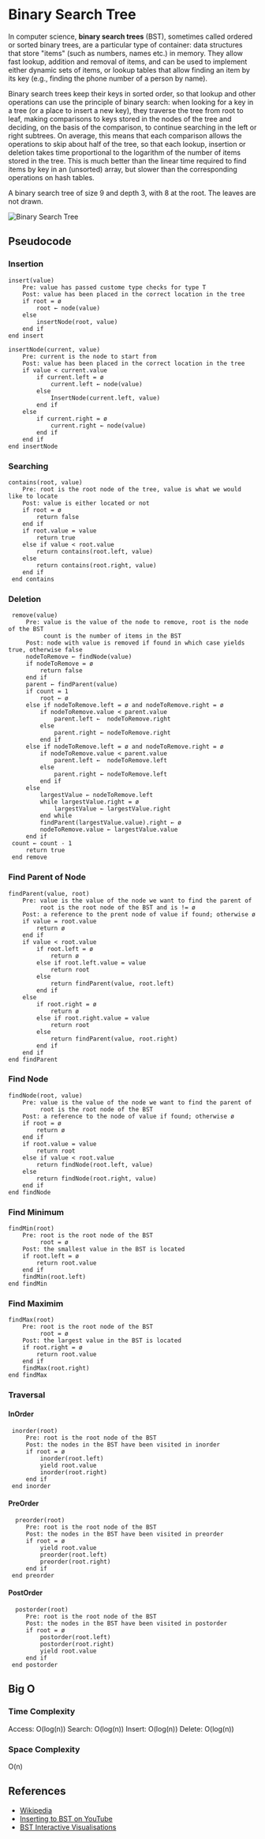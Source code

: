 # Binary Search Tree

In computer science, **binary search trees** (BST), sometimes called 
ordered or sorted binary trees, are a particular type of container: 
data structures that store "items" (such as numbers, names etc.) 
in memory. They allow fast lookup, addition and removal of 
items, and can be used to implement either dynamic sets of 
items, or lookup tables that allow finding an item by its key 
(e.g., finding the phone number of a person by name).

Binary search trees keep their keys in sorted order, so that lookup 
and other operations can use the principle of binary search: 
when looking for a key in a tree (or a place to insert a new key), 
they traverse the tree from root to leaf, making comparisons to 
keys stored in the nodes of the tree and deciding, on the basis 
of the comparison, to continue searching in the left or right 
subtrees. On average, this means that each comparison allows 
the operations to skip about half of the tree, so that each 
lookup, insertion or deletion takes time proportional to the 
logarithm of the number of items stored in the tree. This is 
much better than the linear time required to find items by key 
in an (unsorted) array, but slower than the corresponding 
operations on hash tables.

A binary search tree of size 9 and depth 3, with 8 at the root.
The leaves are not drawn.

![Binary Search Tree](https://upload.wikimedia.org/wikipedia/commons/d/da/Binary_search_tree.svg)

## Pseudocode

### Insertion

    insert(value)
        Pre: value has passed custome type checks for type T
        Post: value has been placed in the correct location in the tree
        if root = ø
            root ← node(value)
        else
            insertNode(root, value)
        end if
    end insert
    
    insertNode(current, value)
        Pre: current is the node to start from
        Post: value has been placed in the correct location in the tree
        if value < current.value
            if current.left = ø
                current.left ← node(value)
            else
                InsertNode(current.left, value)
            end if
        else
            if current.right = ø
                current.right ← node(value)
            end if
        end if
    end insertNode

### Searching

    contains(root, value)
        Pre: root is the root node of the tree, value is what we would like to locate
        Post: value is either located or not
        if root = ø
            return false
        end if
        if root.value = value
            return true
        else if value < root.value
            return contains(root.left, value)
        else
            return contains(root.right, value)
        end if
     end contains
     
### Deletion

     remove(value)
         Pre: value is the value of the node to remove, root is the node of the BST
              count is the number of items in the BST
         Post: node with value is removed if found in which case yields true, otherwise false
         nodeToRemove ← findNode(value)
         if nodeToRemove = ø
             return false
         end if
         parent ← findParent(value)
         if count = 1
             root ← ø
         else if nodeToRemove.left = ø and nodeToRemove.right = ø
             if nodeToRemove.value < parent.value
                 parent.left ←  nodeToRemove.right
             else
                 parent.right ← nodeToRemove.right
             end if
         else if nodeToRemove.left = ø and nodeToRemove.right = ø
             if nodeToRemove.value < parent.value
                 parent.left ←  nodeToRemove.left
             else
                 parent.right ← nodeToRemove.left
             end if
         else
             largestValue ← nodeToRemove.left
             while largestValue.right = ø
                 largestValue ← largestValue.right
             end while
             findParent(largestValue.value).right ← ø
             nodeToRemove.value ← largestValue.value
         end if
     count ← count - 1
         return true
     end remove

### Find Parent of Node
    findParent(value, root)
        Pre: value is the value of the node we want to find the parent of
             root is the root node of the BST and is != ø
        Post: a reference to the prent node of value if found; otherwise ø
        if value = root.value
            return ø
        end if
        if value < root.value
            if root.left = ø
                return ø
            else if root.left.value = value
                return root
            else
                return findParent(value, root.left)
            end if
        else
            if root.right = ø
                return ø
            else if root.right.value = value
                return root
            else
                return findParent(value, root.right)
            end if
        end if
    end findParent

### Find Node
    findNode(root, value)
        Pre: value is the value of the node we want to find the parent of
             root is the root node of the BST
        Post: a reference to the node of value if found; otherwise ø
        if root = ø
            return ø
        end if
        if root.value = value
            return root
        else if value < root.value
            return findNode(root.left, value)
        else
            return findNode(root.right, value)
        end if
    end findNode
    
### Find Minimum
    findMin(root)
        Pre: root is the root node of the BST
             root = ø
        Post: the smallest value in the BST is located
        if root.left = ø
            return root.value
        end if
        findMin(root.left)
    end findMin
    
    
### Find Maximim
    findMax(root)
        Pre: root is the root node of the BST
             root = ø
        Post: the largest value in the BST is located
        if root.right = ø
            return root.value
        end if
        findMax(root.right)
    end findMax
    
 ### Traversal
 #### InOrder
     inorder(root)
         Pre: root is the root node of the BST
         Post: the nodes in the BST have been visited in inorder
         if root = ø
             inorder(root.left)
             yield root.value
             inorder(root.right)
         end if
     end inorder

 #### PreOrder
      preorder(root)
         Pre: root is the root node of the BST
         Post: the nodes in the BST have been visited in preorder
         if root = ø
             yield root.value
             preorder(root.left)
             preorder(root.right)
         end if
     end preorder
 #### PostOrder
      postorder(root)
         Pre: root is the root node of the BST
         Post: the nodes in the BST have been visited in postorder
         if root = ø
             postorder(root.left)
             postorder(root.right)
             yield root.value
         end if
     end postorder
     
     
## Big O

### Time Complexity

Access: O(log(n))
Search: O(log(n))
Insert: O(log(n))
Delete: O(log(n))


### Space Complexity

O(n)


## References

- [Wikipedia](https://en.wikipedia.org/wiki/Binary_search_tree)
- [Inserting to BST on YouTube](https://www.youtube.com/watch?v=wcIRPqTR3Kc&list=PLLXdhg_r2hKA7DPDsunoDZ-Z769jWn4R8&index=9&t=0s)
- [BST Interactive Visualisations](https://www.cs.usfca.edu/~galles/visualization/BST.html)
